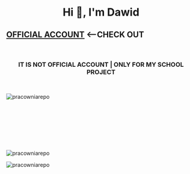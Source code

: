 <h1 align="center">Hi 👋, I'm Dawid</h1>
<h2  color="red !important"><a href="https://github.com/DarkSpine433" target="blank">OFFICIAL ACCOUNT</a> <--CHECK OUT</h2>
 <br>
 <h3 align="center">IT IS NOT OFFICIAL ACCOUNT <B>|</B> ONLY FOR MY SCHOOL PROJECT</h3>
<br>
<p><img align="left" src="https://github-readme-stats.vercel.app/api/top-langs?username=pracowniarepo&show_icons=true&locale=en&layout=compact" alt="pracowniarepo" /></p>
<br><br><br><br><br><br><br><br>
<p><img align="center" clear="both" src="https://github-readme-streak-stats.herokuapp.com/?user=pracowniarepo&" alt="pracowniarepo" /></p>
  
<p align="left"> <img src="https://komarev.com/ghpvc/?username=pracowniarepo&label=Profile%20views&color=0e75b6&style=flat" alt="pracowniarepo" /> </p>

